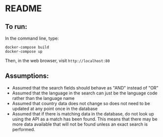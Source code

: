 # README

## To run:
In the command line, type:

```
docker-compose build
docker-compose up
```
Then, in the web browser, visit `http://localhost:80`

## Assumptions:
* Assumed that the search fields should behave as "AND" instead of "OR"
* Assumed that the language in the search can just be the language code rather than the language name
* Assumed that country data does not change so does not need to be updated at any point once in the database
* Assumed that if there is matching data in the database, do not look up using the API as a match has been found.  This means that there may be more data available that will not be found unless an exact search is performed.
